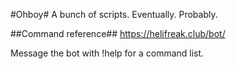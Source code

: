 #Ohboy#
A bunch of scripts. Eventually. Probably.

##Command reference##
https://helifreak.club/bot/

Message the bot with !help for a command list.
